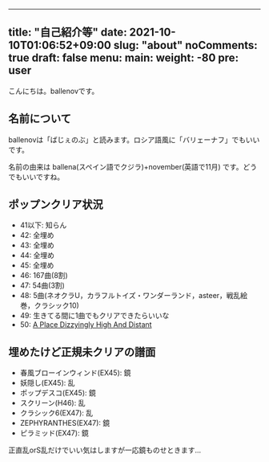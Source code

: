 ------
title: "自己紹介等"
date: 2021-10-10T01:06:52+09:00
slug: "about"
noComments: true
draft: false
menu:
    main:
        weight: -80
        pre: user
---

こんにちは。ballenovです。

## 名前について

ballenovは「ばじぇのぶ」と読みます。ロシア語風に「バリェーナフ」でもいいです。

名前の由来は ballena(スペイン語でクジラ)+november(英語で11月) です。どうでもいいですね。

## ポップンクリア状況

- 41以下: 知らん
- 42: 全埋め
- 43: 全埋め
- 44: 全埋め
- 45: 全埋め
- 46: 167曲(8割)
- 47: 54曲(3割)
- 48: 5曲(ネオクラU，カラフルトイズ・ワンダーランド，asteer，戦乱絵巻，クラシック10)
- 49: 生きてる間に1曲でもクリアできたらいいな
- 50: [A Place Dizzyingly High And Distant](https://youtu.be/3N58xL_QwC8)

## 埋めたけど正規未クリアの譜面

- 春風ブローインウィンド(EX45): 鏡
- 妖隠し(EX45): 乱
- ポップデスコ(EX45): 鏡
- スクリーン(H46): 乱
- クラシック6(EX47): 乱
- ZEPHYRANTHES(EX47): 鏡
- ピラミッド(EX47): 鏡

正直乱orS乱だけでいい気はしますが一応鏡ものせときます...